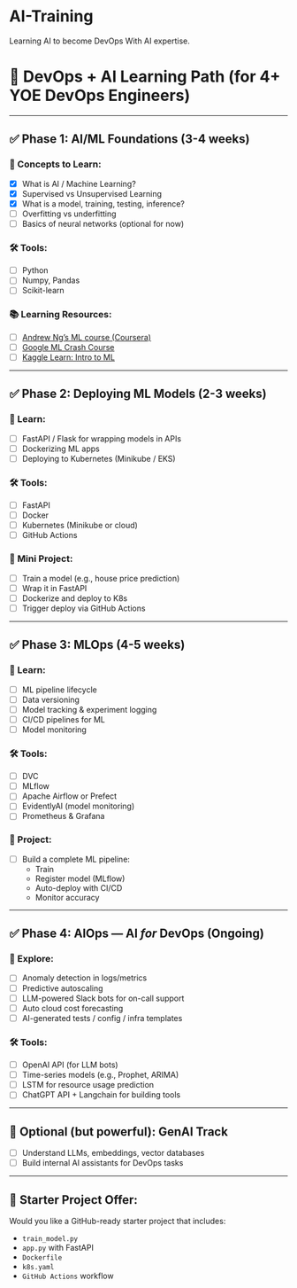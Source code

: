 # AI-Training
Learning AI to become DevOps With AI expertise. 



# 🚀 DevOps + AI Learning Path (for 4+ YOE DevOps Engineers)

---

## ✅ Phase 1: AI/ML Foundations (3-4 weeks)

### 🧠 Concepts to Learn:
- [X] What is AI / Machine Learning?
- [X] Supervised vs Unsupervised Learning
- [X] What is a model, training, testing, inference?
- [ ] Overfitting vs underfitting
- [ ] Basics of neural networks (optional for now)

### 🛠 Tools:
- [ ] Python
- [ ] Numpy, Pandas
- [ ] Scikit-learn

### 📚 Learning Resources:
- [ ] [Andrew Ng’s ML course (Coursera)](https://www.coursera.org/learn/machine-learning)
- [ ] [Google ML Crash Course](https://developers.google.com/machine-learning/crash-course)
- [ ] [Kaggle Learn: Intro to ML](https://www.kaggle.com/learn/intro-to-machine-learning)

---

## ✅ Phase 2: Deploying ML Models (2-3 weeks)

### 🔧 Learn:
- [ ] FastAPI / Flask for wrapping models in APIs
- [ ] Dockerizing ML apps
- [ ] Deploying to Kubernetes (Minikube / EKS)

### 🛠 Tools:
- [ ] FastAPI
- [ ] Docker
- [ ] Kubernetes (Minikube or cloud)
- [ ] GitHub Actions

### 🚀 Mini Project:
- [ ] Train a model (e.g., house price prediction)
- [ ] Wrap it in FastAPI
- [ ] Dockerize and deploy to K8s
- [ ] Trigger deploy via GitHub Actions

---

## ✅ Phase 3: MLOps (4-5 weeks)

### 🔄 Learn:
- [ ] ML pipeline lifecycle
- [ ] Data versioning
- [ ] Model tracking & experiment logging
- [ ] CI/CD pipelines for ML
- [ ] Model monitoring

### 🛠 Tools:
- [ ] DVC
- [ ] MLflow
- [ ] Apache Airflow or Prefect
- [ ] EvidentlyAI (model monitoring)
- [ ] Prometheus & Grafana

### 🚀 Project:
- [ ] Build a complete ML pipeline:
    - Train
    - Register model (MLflow)
    - Auto-deploy with CI/CD
    - Monitor accuracy

---

## ✅ Phase 4: AIOps — AI *for* DevOps (Ongoing)

### 🤖 Explore:
- [ ] Anomaly detection in logs/metrics
- [ ] Predictive autoscaling
- [ ] LLM-powered Slack bots for on-call support
- [ ] Auto cloud cost forecasting
- [ ] AI-generated tests / config / infra templates

### 🛠 Tools:
- [ ] OpenAI API (for LLM bots)
- [ ] Time-series models (e.g., Prophet, ARIMA)
- [ ] LSTM for resource usage prediction
- [ ] ChatGPT API + Langchain for building tools

---

## 🏁 Optional (but powerful): GenAI Track
- [ ] Understand LLMs, embeddings, vector databases
- [ ] Build internal AI assistants for DevOps tasks

---

## 🧰 Starter Project Offer:
Would you like a GitHub-ready starter project that includes:
- `train_model.py`
- `app.py` with FastAPI
- `Dockerfile`
- `k8s.yaml`
- `GitHub Actions` workflow
